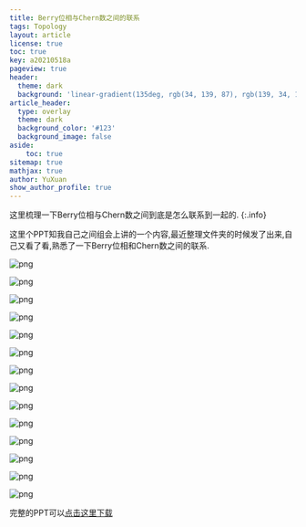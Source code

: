 ```yaml
---
title: Berry位相与Chern数之间的联系
tags: Topology
layout: article
license: true
toc: true
key: a20210518a
pageview: true
header:
  theme: dark
  background: 'linear-gradient(135deg, rgb(34, 139, 87), rgb(139, 34, 139))'
article_header:
  type: overlay
  theme: dark
  background_color: '#123'
  background_image: false
aside:
    toc: true
sitemap: true
mathjax: true
author: YuXuan
show_author_profile: true
---
```

这里梳理一下Berry位相与Chern数之间到底是怎么联系到一起的.
{:.info}
<!--more-->
这里个PPT知我自己之间组会上讲的一个内容,最近整理文件夹的时候发了出来,自己又看了看,熟悉了一下Berry位相和Chern数之间的联系.

![png](/assets/images/topology/Berry_Page1.png)

![png](/assets/images/topology/Berry_Page2.png)

![png](/assets/images/topology/Berry_Page3.png)

![png](/assets/images/topology/Berry_Page4.png)

![png](/assets/images/topology/Berry_Page5.png)

![png](/assets/images/topology/Berry_Page6.png)

![png](/assets/images/topology/Berry_Page7.png)

![png](/assets/images/topology/Berry_Page9.png)

![png](/assets/images/topology/Berry_Page10.png)

![png](/assets/images/topology/Berry_Page11.png)

![png](/assets/images/topology/Berry_Page12.png)

![png](/assets/images/topology/Berry_Page13.png)

![png](/assets/images/topology/Berry_Page14.png)

![png](/assets/images/topology/Berry_Page15.png)

完整的PPT可以[点击这里下载](/assets/pdf/Berry.pdf)

